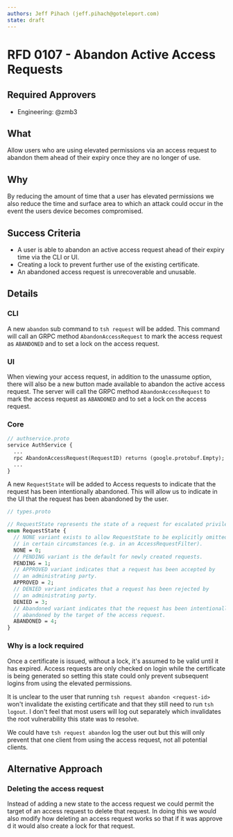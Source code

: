 ```yaml
---
authors: Jeff Pihach (jeff.pihach@goteleport.com)
state: draft
---
```


# RFD 0107 - Abandon Active Access Requests

## Required Approvers

- Engineering: @zmb3

## What

Allow users who are using elevated permissions via an access request to abandon
them ahead of their expiry once they are no longer of use.

## Why

By reducing the amount of time that a user has elevated permissions we also
reduce the time and surface area to which an attack could occur in the event
the users device becomes compromised.

## Success Criteria

- A user is able to abandon an active access request ahead of their expiry time
  via the CLI or UI.
- Creating a lock to prevent further use of the existing certificate.
- An abandoned access request is unrecoverable and unusable.

## Details

### CLI

A new `abandon` sub command to `tsh request` will be added. This command will
call an GRPC method `AbandonAccessRequest` to mark the access request as
`ABANDONED` and to set a lock on the access request.

### UI

When viewing your access request, in addition to the unassume option, there
will also be a new button made available to abandon the active access request.
The server will call the GRPC method `AbandonAccessRequest` to mark the access
request as `ABANDONED` and to set a lock on the access request.

### Core

```protobuf
// authservice.proto
service AuthService {
  ...
  rpc AbandonAccessRequest(RequestID) returns (google.protobuf.Empty);
  ...
}
```

A new `RequestState` will be added to Access requests to indicate that the
request has been intentionally abandoned. This will allow us to indicate in the
UI that the request has been abandoned by the user.

```protobuf
// types.proto

// RequestState represents the state of a request for escalated privilege.
enum RequestState {
  // NONE variant exists to allow RequestState to be explicitly omitted
  // in certain circumstances (e.g. in an AccessRequestFilter).
  NONE = 0;
  // PENDING variant is the default for newly created requests.
  PENDING = 1;
  // APPROVED variant indicates that a request has been accepted by
  // an administrating party.
  APPROVED = 2;
  // DENIED variant indicates that a request has been rejected by
  // an administrating party.
  DENIED = 3;
  // Abandoned variant indicates that the request has been intentionally
  // abandoned by the target of the access request.
  ABANDONED = 4;
}
```

### Why is a lock required

Once a certificate is issued, without a lock, it's assumed to be valid until it
has expired. Access requests are only checked on login while the certificate is
being generated so setting this state could only prevent subsequent logins from
using the elevated permissions.

It is unclear to the user that running `tsh request abandon <request-id>` won't
invalidate the existing certificate and that they still need to run `tsh logout`. I don't feel that most users will log out separately which invalidates
the root vulnerability this state was to resolve.

We could have `tsh request abandon` log the user out but this will only prevent
that one client from using the access request, not all potential clients.

## Alternative Approach

### Deleting the access request

Instead of adding a new state to the access request we could permit the target
of an access request to delete that request. In doing this we would also modify
how deleting an access request works so that if it was approve d it would also
create a lock for that request.
